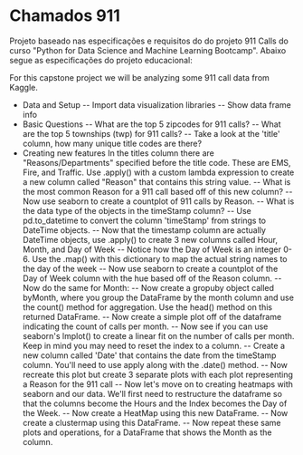 # Chamados 911

Projeto baseado nas especificações e requisitos do do projeto 911 Calls do curso "Python for Data Science and Machine Learning Bootcamp".
Abaixo segue as especificações do projeto educacional:

For this capstone project we will be analyzing some 911 call data from Kaggle.
- Data and Setup
-- Import data visualization libraries
-- Show data frame info
- Basic Questions
-- What are the top 5 zipcodes for 911 calls?
-- What are the top 5 townships (twp) for 911 calls?
-- Take a look at the 'title' column, how many unique title codes are there?
- Creating new features
In the titles column there are "Reasons/Departments" specified before the title code. These are EMS, Fire, and Traffic. Use .apply() with a custom lambda expression to create a new column called "Reason" that contains this string value.
-- What is the most common Reason for a 911 call based off of this new column?
-- Now use seaborn to create a countplot of 911 calls by Reason.
-- What is the data type of the objects in the timeStamp column?
-- Use pd.to_datetime to convert the column 'timeStamp' from strings to DateTime objects.
-- Now that the timestamp column are actually DateTime objects, use .apply() to create 3 new columns called Hour, Month, and Day of Week
-- Notice how the Day of Week is an integer 0-6. Use the .map() with this dictionary to map the actual string names to the day of the week
-- Now use seaborn to create a countplot of the Day of Week column with the hue based off of the Reason column.
-- Now do the same for Month:
-- Now create a gropuby object called byMonth, where you group the DataFrame by the month column and use the count() method for aggregation. Use the head() method on this returned DataFrame.
-- Now create a simple plot off of the dataframe indicating the count of calls per month.
-- Now see if you can use seaborn's lmplot() to create a linear fit on the number of calls per month. Keep in mind you may need to reset the index to a column. 
-- Create a new column called 'Date' that contains the date from the timeStamp column. You'll need to use apply along with the .date() method. 
-- Now recreate this plot but create 3 separate plots with each plot representing a Reason for the 911 call
-- Now let's move on to creating heatmaps with seaborn and our data. We'll first need to restructure the dataframe so that the columns become the Hours and the Index becomes the Day of the Week.
-- Now create a HeatMap using this new DataFrame.
-- Now create a clustermap using this DataFrame.
-- Now repeat these same plots and operations, for a DataFrame that shows the Month as the column.
